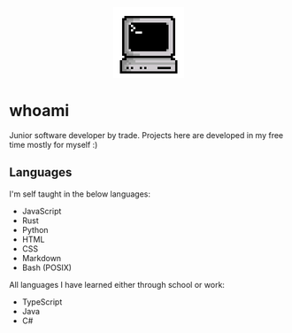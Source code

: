 <p align="center">
  <img alt="pixel art computer" src="./assets/computer-hi.gif"/>
</p>

# whoami
Junior software developer by trade. Projects here are developed in my free time mostly for myself :)

## Languages
I'm self taught in the below languages:
- JavaScript
- Rust
- Python
- HTML
- CSS
- Markdown
- Bash (POSIX)

All languages I have learned either through school or work:
- TypeScript
- Java
- C#
